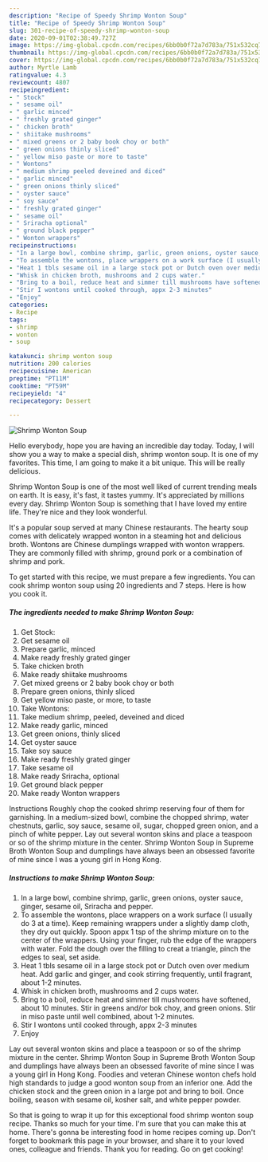 ```yaml
---
description: "Recipe of Speedy Shrimp Wonton Soup"
title: "Recipe of Speedy Shrimp Wonton Soup"
slug: 301-recipe-of-speedy-shrimp-wonton-soup
date: 2020-09-01T02:38:49.727Z
image: https://img-global.cpcdn.com/recipes/6bb0b0f72a7d783a/751x532cq70/shrimp-wonton-soup-recipe-main-photo.jpg
thumbnail: https://img-global.cpcdn.com/recipes/6bb0b0f72a7d783a/751x532cq70/shrimp-wonton-soup-recipe-main-photo.jpg
cover: https://img-global.cpcdn.com/recipes/6bb0b0f72a7d783a/751x532cq70/shrimp-wonton-soup-recipe-main-photo.jpg
author: Myrtle Lamb
ratingvalue: 4.3
reviewcount: 4807
recipeingredient:
- " Stock"
- " sesame oil"
- " garlic minced"
- " freshly grated ginger"
- " chicken broth"
- " shiitake mushrooms"
- " mixed greens or 2 baby book choy or both"
- " green onions thinly sliced"
- " yellow miso paste or more to taste"
- " Wontons"
- " medium shrimp peeled deveined and diced"
- " garlic minced"
- " green onions thinly sliced"
- " oyster sauce"
- " soy sauce"
- " freshly grated ginger"
- " sesame oil"
- " Sriracha optional"
- " ground black pepper"
- " Wonton wrappers"
recipeinstructions:
- "In a large bowl, combine shrimp, garlic, green onions, oyster sauce, ginger, sesame oil, Sriracha and pepper."
- "To assemble the wontons, place wrappers on a work surface (I usually do 3 at a time). Keep remaining wrappers under a slightly damp cloth, they dry out quickly. Spoon appx 1 tsp of the shrimp mixture on to the center of the wrappers. Using your finger, rub the edge of the wrappers with water. Fold the dough over the filling to creat a triangle, pinch the edges to seal, set aside."
- "Heat 1 tbls sesame oil in a large stock pot or Dutch oven over medium heat. Add garlic and ginger, and cook stirring frequently, until fragrant, about 1-2 minutes."
- "Whisk in chicken broth, mushrooms and 2 cups water."
- "Bring to a boil, reduce heat and simmer till mushrooms have softened, about 10 minutes. Stir in greens and/or bok choy, and green onions. Stir in miso paste until well combined, about 1-2 minutes."
- "Stir I wontons until cooked through, appx 2-3 minutes"
- "Enjoy"
categories:
- Recipe
tags:
- shrimp
- wonton
- soup

katakunci: shrimp wonton soup 
nutrition: 200 calories
recipecuisine: American
preptime: "PT11M"
cooktime: "PT59M"
recipeyield: "4"
recipecategory: Dessert

---
```



![Shrimp Wonton Soup](https://img-global.cpcdn.com/recipes/6bb0b0f72a7d783a/751x532cq70/shrimp-wonton-soup-recipe-main-photo.jpg)

Hello everybody, hope you are having an incredible day today. Today, I will show you a way to make a special dish, shrimp wonton soup. It is one of my favorites. This time, I am going to make it a bit unique. This will be really delicious.

Shrimp Wonton Soup is one of the most well liked of current trending meals on earth. It is easy, it's fast, it tastes yummy. It's appreciated by millions every day. Shrimp Wonton Soup is something that I have loved my entire life. They're nice and they look wonderful.

It&#39;s a popular soup served at many Chinese restaurants. The hearty soup comes with delicately wrapped wonton in a steaming hot and delicious broth. Wontons are Chinese dumplings wrapped with wonton wrappers. They are commonly filled with shrimp, ground pork or a combination of shrimp and pork.


To get started with this recipe, we must prepare a few ingredients. You can cook shrimp wonton soup using 20 ingredients and 7 steps. Here is how you cook it.

<!--inarticleads1-->

##### The ingredients needed to make Shrimp Wonton Soup:

1. Get  Stock:
1. Get  sesame oil
1. Prepare  garlic, minced
1. Make ready  freshly grated ginger
1. Take  chicken broth
1. Make ready  shiitake mushrooms
1. Get  mixed greens or 2 baby book choy or both
1. Prepare  green onions, thinly sliced
1. Get  yellow miso paste, or more, to taste
1. Take  Wontons:
1. Take  medium shrimp, peeled, deveined and diced
1. Make ready  garlic, minced
1. Get  green onions, thinly sliced
1. Get  oyster sauce
1. Take  soy sauce
1. Make ready  freshly grated ginger
1. Take  sesame oil
1. Make ready  Sriracha, optional
1. Get  ground black pepper
1. Make ready  Wonton wrappers


Instructions Roughly chop the cooked shrimp reserving four of them for garnishing. In a medium-sized bowl, combine the chopped shrimp, water chestnuts, garlic, soy sauce, sesame oil, sugar, chopped green onion, and a pinch of white pepper. Lay out several wonton skins and place a teaspoon or so of the shrimp mixture in the center. Shrimp Wonton Soup in Supreme Broth Wonton Soup and dumplings have always been an obsessed favorite of mine since I was a young girl in Hong Kong. 

<!--inarticleads2-->

##### Instructions to make Shrimp Wonton Soup:

1. In a large bowl, combine shrimp, garlic, green onions, oyster sauce, ginger, sesame oil, Sriracha and pepper.
1. To assemble the wontons, place wrappers on a work surface (I usually do 3 at a time). Keep remaining wrappers under a slightly damp cloth, they dry out quickly. Spoon appx 1 tsp of the shrimp mixture on to the center of the wrappers. Using your finger, rub the edge of the wrappers with water. Fold the dough over the filling to creat a triangle, pinch the edges to seal, set aside.
1. Heat 1 tbls sesame oil in a large stock pot or Dutch oven over medium heat. Add garlic and ginger, and cook stirring frequently, until fragrant, about 1-2 minutes.
1. Whisk in chicken broth, mushrooms and 2 cups water.
1. Bring to a boil, reduce heat and simmer till mushrooms have softened, about 10 minutes. Stir in greens and/or bok choy, and green onions. Stir in miso paste until well combined, about 1-2 minutes.
1. Stir I wontons until cooked through, appx 2-3 minutes
1. Enjoy


Lay out several wonton skins and place a teaspoon or so of the shrimp mixture in the center. Shrimp Wonton Soup in Supreme Broth Wonton Soup and dumplings have always been an obsessed favorite of mine since I was a young girl in Hong Kong. Foodies and veteran Chinese wonton chefs hold high standards to judge a good wonton soup from an inferior one. Add the chicken stock and the green onion in a large pot and bring to boil. Once boiling, season with sesame oil, kosher salt, and white pepper powder. 

So that is going to wrap it up for this exceptional food shrimp wonton soup recipe. Thanks so much for your time. I'm sure that you can make this at home. There's gonna be interesting food in home recipes coming up. Don't forget to bookmark this page in your browser, and share it to your loved ones, colleague and friends. Thank you for reading. Go on get cooking!
